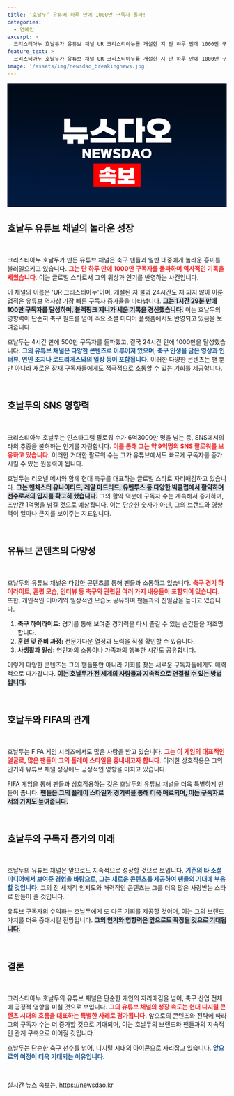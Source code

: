 ```yaml
---
title: ‘호날두’ 유튜버 하루 만에 1000만 구독자 돌파!
categories:
  - 연예인
excerpt: >
  크리스티아누 호날두가 유튜브 채널 UR 크리스티아누를 개설한 지 단 하루 만에 1000만 구독자를 돌파하며 신기록을 세웠습니다! 팬들이 몰려든 이 기록은 축구 스타의 위력을 증명하며, 이제 그의 다음 목표는 1억 구독자!
feature_text: >
  크리스티아누 호날두가 유튜브 채널 UR 크리스티아누를 개설한 지 단 하루 만에 1000만 구독자를 돌파하며 신기록을 세웠습니다! 팬들이 몰려든 이 기록은 축구 스타의 위력을 증명하며, 이제 그의 다음 목표는 1억 구독자!
image: '/assets/img/newsdao_breakingnews.jpg'
---
```


<p><img src="/assets/img/newsdao_breakingnews.jpg" alt="koreaapp 속보" /></p>

<h2 data-ke-size="size26">호날두 유튜브 채널의 놀라운 성장</h2>

<p data-ke-size="size16">&nbsp;</p>

<p>크리스티아누 호날두가 만든 유튜브 채널은 축구 팬들과 일반 대중에게 놀라운 흥미를 불러일으키고 있습니다. <b><span style="color: #ee2323;">그는 단 하루 만에 1000만 구독자를 돌파하며 역사적인 기록을 세웠습니다.</span></b> 이는 글로벌 스타로서 그의 위상과 인기를 반영하는 사건입니다. </p>

<p>이 채널의 이름은 'UR 크리스티아누'이며, 개설된 지 불과 24시간도 채 되지 않아 이룬 업적은 유튜브 역사상 가장 빠른 구독자 증가율을 나타냅니다. <b><span style="background-color: #21538527;">그는 1시간 29분 만에 100만 구독자를 달성하며, 블랙핑크 제니가 세운 기록을 경신했습니다.</span></b> 이는 호날두의 영향력이 단순히 축구 필드를 넘어 주요 소셜 미디어 플랫폼에서도 반영되고 있음을 보여줍니다. </p>

<p>호날두는 4시간 만에 500만 구독자를 돌파했고, 결국 24시간 안에 1000만을 달성했습니다. <b><span style="color: #1a5490;">그의 유튜브 채널은 다양한 콘텐츠로 이루어져 있으며, 축구 인생을 담은 영상과 인터뷰, 연인 조지나 로드리게스와의 일상 등이 포함됩니다.</span></b> 이러한 다양한 콘텐츠는 팬 뿐만 아니라 새로운 잠재 구독자들에게도 적극적으로 소통할 수 있는 기회를 제공합니다. </p>

<p data-ke-size="size16">&nbsp;</p>

<h2 data-ke-size="size26">호날두의 SNS 영향력</h2>

<p data-ke-size="size16">&nbsp;</p>

<p>크리스티아누 호날두는 인스타그램 팔로워 수가 6억3000만 명을 넘는 등, SNS에서의 타의 추종을 불허하는 인기를 자랑합니다. <b><span style="color: #ee2323;">이를 통해 그는 약 9억명의 SNS 팔로워를 보유하고 있습니다.</span></b> 이러한 거대한 팔로워 수는 그가 유튜브에서도 빠르게 구독자를 증가시킬 수 있는 원동력이 됩니다. </p>

<p>호날두는 리오넬 메시와 함께 현대 축구를 대표하는 글로벌 스타로 자리매김하고 있습니다. <b><span style="background-color: #21538527;">그는 맨체스터 유나이티드, 레알 마드리드, 유벤투스 등 다양한 빅클럽에서 활약하며 선수로서의 입지를 확고히 했습니다.</span></b> 그의 활약 덕분에 구독자 수는 계속해서 증가하며, 조만간 1억명을 넘길 것으로 예상됩니다. 이는 단순한 숫자가 아닌, 그의 브랜드와 영향력이 얼마나 큰지를 보여주는 지표입니다. </p>

<p data-ke-size="size16">&nbsp;</p>

<h2 data-ke-size="size26">유튜브 콘텐츠의 다양성</h2>

<p data-ke-size="size16">&nbsp;</p>

<p>호날두의 유튜브 채널은 다양한 콘텐츠를 통해 팬들과 소통하고 있습니다. <b><span style="color: #ee2323;">축구 경기 하이라이트, 훈련 모습, 인터뷰 등 축구와 관련된 여러 가지 내용들이 포함되어 있습니다.</span></b> 또한, 개인적인 이야기와 일상적인 모습도 공유하여 팬들과의 친밀감을 높이고 있습니다. </p>

<ol>
  <li><b>축구 하이라이트:</b> 경기를 통해 보여준 경기력을 다시 즐길 수 있는 순간들을 재조명합니다.</li>
  <li><b>훈련 및 준비 과정:</b> 전문가다운 열정과 노력을 직접 확인할 수 있습니다.</li>
  <li><b>사생활과 일상:</b> 연인과의 소통이나 가족과의 행복한 시간도 공유합니다.</li>
</ol>

<p>이렇게 다양한 콘텐츠는 그의 팬들뿐만 아니라 기회를 찾는 새로운 구독자들에게도 매력적으로 다가갑니다. <b><span style="background-color: #21538527;">이는 호날두가 전 세계의 사람들과 지속적으로 연결될 수 있는 방법입니다.</span></b> </p>

<p data-ke-size="size16">&nbsp;</p>

<h2 data-ke-size="size26">호날두와 FIFA의 관계</h2>

<p data-ke-size="size16">&nbsp;</p>

<p>호날두는 FIFA 게임 시리즈에서도 많은 사랑을 받고 있습니다. <b><span style="color: #ee2323;">그는 이 게임의 대표적인 얼굴로, 많은 팬들이 그의 플레이 스타일을 흉내내고자 합니다.</span></b> 이러한 상호작용은 그의 인기와 유튜브 채널 성장에도 긍정적인 영향을 미치고 있습니다. </p>

<p>FIFA 게임을 통해 팬들과 상호작용하는 것은 호날두의 유튜브 채널을 더욱 특별하게 만들어 줍니다. <b><span style="background-color: #21538527;">팬들은 그의 플레이 스타일과 경기력을 통해 더욱 매료되며, 이는 구독자로서의 가치도 높여줍니다.</span></b> </p>

<p data-ke-size="size16">&nbsp;</p>

<h2 data-ke-size="size26">호날두와 구독자 증가의 미래</h2>

<p data-ke-size="size16">&nbsp;</p>

<p>호날두의 유튜브 채널은 앞으로도 지속적으로 성장할 것으로 보입니다. <b><span style="color: #1a5490;">기존의 타 소셜 미디어에서 보여준 경험을 바탕으로, 그는 새로운 콘텐츠를 제공하여 팬들의 기대에 부응할 것입니다.</span></b> 그의 전 세계적 인지도와 매력적인 콘텐츠는 그를 더욱 많은 사랑받는 스타로 만들어 줄 것입니다. </p>

<p>유튜브 구독자의 수익화는 호날두에게 또 다른 기회를 제공할 것이며, 이는 그의 브랜드 가치를 더욱 증대시킬 전망입니다. <b><span style="background-color: #21538527;">그의 인기와 영향력은 앞으로도 확장될 것으로 기대됩니다.</span></b></p>

<p data-ke-size="size16">&nbsp;</p>

<h2 data-ke-size="size26">결론</h2>

<p data-ke-size="size16">&nbsp;</p>

<p>크리스티아누 호날두의 유튜브 채널은 단순한 개인의 자리매김을 넘어, 축구 산업 전체에 긍정적 영향을 미칠 것으로 보입니다. <b><span style="color: #ee2323;">그의 유튜브 채널의 성장 속도는 현대 디지털 콘텐츠 시대의 흐름을 대표하는 특별한 사례로 평가됩니다.</span></b> 앞으로의 콘텐츠와 전략에 따라 그의 구독자 수는 더 증가할 것으로 기대되며, 이는 호날두의 브랜드와 팬들과의 지속적인 관계 구축으로 이어질 것입니다. </p>

<p>호날두는 단순한 축구 선수를 넘어, 디지털 시대의 아이콘으로 자리잡고 있습니다. <b><span style="color: #1a5490;">앞으로의 여정이 더욱 기대되는 이유입니다.</span></b></p>

<p data-ke-size="size16">&nbsp;</p>
실시간 뉴스 속보는, <a href="https://newsdao.kr" rel="dofollow">https://newsdao.kr</a>


